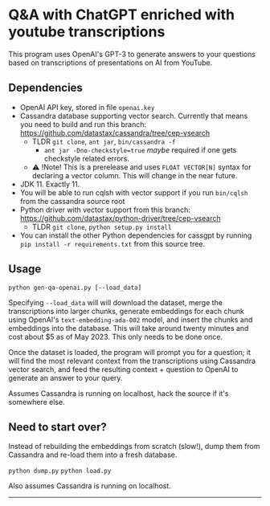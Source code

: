 # Q&A with ChatGPT enriched with youtube transcriptions

This program uses OpenAI's GPT-3 to generate answers to your questions based on transcriptions of presentations on AI from YouTube.

## Dependencies

- OpenAI API key, stored in file `openai.key`
- Cassandra database supporting vector search. Currently that means you need to build and run 
this branch: https://github.com/datastax/cassandra/tree/cep-vsearch
  - TLDR `git clone`, `ant jar`, `bin/cassandra -f`
    - `ant jar -Dno-checkstyle=true` *maybe* required if one gets checkstyle related errors.
  - ⚠️ !Note! This is a prerelease and uses `FLOAT VECTOR[N]` syntax for declaring a vector column.
    This will change in the near future.
- JDK 11.  Exactly 11.
- You will be able to run cqlsh with vector support if you run `bin/cqlsh` from the cassandra source root
- Python driver with vector support from this branch: https://github.com/datastax/python-driver/tree/cep-vsearch
  - TLDR `git clone`, `python setup.py install`
- You can install the other Python dependencies for cassgpt by running 
`pip install -r requirements.txt` from this source tree.

## Usage
`python gen-qa-openai.py [--load_data]`

Specifying `--load_data` will will download the dataset, merge the transcriptions into larger chunks, generate embeddings for each chunk using OpenAI's `text-embedding-ada-002` model, and insert the chunks and embeddings into the database.  This will take around twenty minutes and cost about $5 as of May 2023.
This only needs to be done once.

Once the dataset is loaded, the program will prompt you for a question; it will find the most
relevant context from the transcriptions using Cassandra vector search, and feed the resulting
context + question to OpenAI to generate an answer to your query.

Assumes Cassandra is running on localhost, hack the source if it's somewhere else.

## Need to start over?
Instead of rebuilding the embeddings from scratch (slow!), dump them from Cassandra and
re-load them into a fresh database.

`python dump.py`
`python load.py`

Also assumes Cassandra is running on localhost.

---
